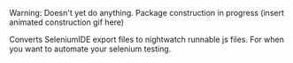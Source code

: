 Warning: Doesn't yet do anything. Package construction in progress (insert animated construction gif here)

Converts SeleniumIDE export files to nightwatch runnable js files. For when you want to automate your selenium testing.
